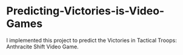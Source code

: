 # Predicting-Victories-is-Video-Games
I implemented this project to predict the Victories in Tactical Troops: Anthracite Shift Video Game.
